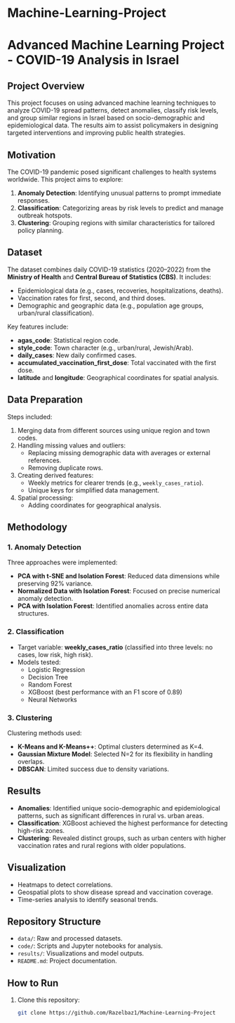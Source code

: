 # Machine-Learning-Project


# Advanced Machine Learning Project - COVID-19 Analysis in Israel

## Project Overview
This project focuses on using advanced machine learning techniques to analyze COVID-19 spread patterns, detect anomalies, classify risk levels, and group similar regions in Israel based on socio-demographic and epidemiological data. The results aim to assist policymakers in designing targeted interventions and improving public health strategies.

## Motivation
The COVID-19 pandemic posed significant challenges to health systems worldwide. This project aims to explore:
1. **Anomaly Detection**: Identifying unusual patterns to prompt immediate responses.
2. **Classification**: Categorizing areas by risk levels to predict and manage outbreak hotspots.
3. **Clustering**: Grouping regions with similar characteristics for tailored policy planning.

## Dataset
The dataset combines daily COVID-19 statistics (2020–2022) from the **Ministry of Health** and **Central Bureau of Statistics (CBS)**. It includes:
- Epidemiological data (e.g., cases, recoveries, hospitalizations, deaths).
- Vaccination rates for first, second, and third doses.
- Demographic and geographic data (e.g., population age groups, urban/rural classification).

Key features include:
- **agas_code**: Statistical region code.
- **style_code**: Town character (e.g., urban/rural, Jewish/Arab).
- **daily_cases**: New daily confirmed cases.
- **accumulated_vaccination_first_dose**: Total vaccinated with the first dose.
- **latitude** and **longitude**: Geographical coordinates for spatial analysis.

## Data Preparation
Steps included:
1. Merging data from different sources using unique region and town codes.
2. Handling missing values and outliers:
   - Replacing missing demographic data with averages or external references.
   - Removing duplicate rows.
3. Creating derived features:
   - Weekly metrics for clearer trends (e.g., `weekly_cases_ratio`).
   - Unique keys for simplified data management.
4. Spatial processing:
   - Adding coordinates for geographical analysis.

## Methodology
### 1. Anomaly Detection
Three approaches were implemented:
- **PCA with t-SNE and Isolation Forest**: Reduced data dimensions while preserving 92% variance.
- **Normalized Data with Isolation Forest**: Focused on precise numerical anomaly detection.
- **PCA with Isolation Forest**: Identified anomalies across entire data structures.

### 2. Classification
- Target variable: **weekly_cases_ratio** (classified into three levels: no cases, low risk, high risk).
- Models tested:
  - Logistic Regression
  - Decision Tree
  - Random Forest
  - XGBoost (best performance with an F1 score of 0.89)
  - Neural Networks

### 3. Clustering
Clustering methods used:
- **K-Means and K-Means++**: Optimal clusters determined as K=4.
- **Gaussian Mixture Model**: Selected N=2 for its flexibility in handling overlaps.
- **DBSCAN**: Limited success due to density variations.

## Results
- **Anomalies**: Identified unique socio-demographic and epidemiological patterns, such as significant differences in rural vs. urban areas.
- **Classification**: XGBoost achieved the highest performance for detecting high-risk zones.
- **Clustering**: Revealed distinct groups, such as urban centers with higher vaccination rates and rural regions with older populations.

## Visualization
- Heatmaps to detect correlations.
- Geospatial plots to show disease spread and vaccination coverage.
- Time-series analysis to identify seasonal trends.

## Repository Structure
- `data/`: Raw and processed datasets.
- `code/`: Scripts and Jupyter notebooks for analysis.
- `results/`: Visualizations and model outputs.
- `README.md`: Project documentation.

## How to Run
1. Clone this repository:
   ```bash
   git clone https://github.com/Razelbaz1/Machine-Learning-Project
